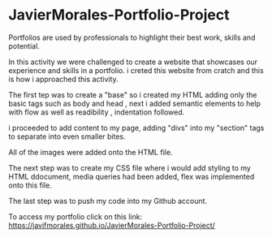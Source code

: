 # JavierMorales-Portfolio-Project
Portfolios are used by professionals to highlight their best work, skills and potential.

In this activity we were challenged to create a website that showcases our experience and skills in a portfolio.
i creted this website from cratch and this is how i approached this activity.

The first tep was to create a "base" so i created my HTML adding only the basic tags such as body and head 
, next i added semantic elements to help with flow as well as readibility , indentation followed.

i proceeded to add content to my page, adding "divs" into my "section" tags to separate into even smaller bites.

All of the images were added onto the HTML file.

The next step was to create my CSS file where i would add styling to my HTML ddocument, media queries had been added, flex was implemented onto this file.

The last step was to push my code into my Github account.

To access my portfolio click on this link: https://javifmorales.github.io/JavierMorales-Portfolio-Project/
